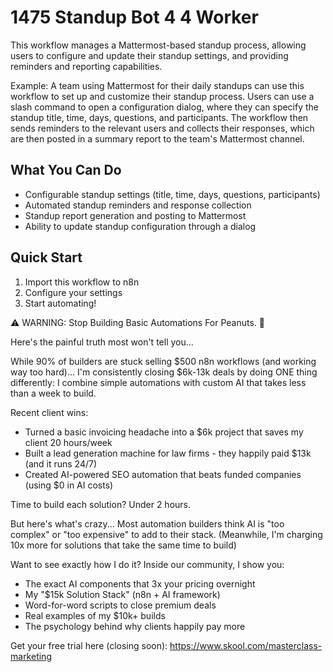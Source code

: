 # 1475 Standup Bot 4 4 Worker

This workflow manages a Mattermost-based standup process, allowing users to configure and update their standup settings, and providing reminders and reporting capabilities.

Example: A team using Mattermost for their daily standups can use this workflow to set up and customize their standup process. Users can use a slash command to open a configuration dialog, where they can specify the standup title, time, days, questions, and participants. The workflow then sends reminders to the relevant users and collects their responses, which are then posted in a summary report to the team's Mattermost channel.

## What You Can Do
- Configurable standup settings (title, time, days, questions, participants)
- Automated standup reminders and response collection
- Standup report generation and posting to Mattermost
- Ability to update standup configuration through a dialog

## Quick Start
1. Import this workflow to n8n
2. Configure your settings
3. Start automating!

⚠️ WARNING: Stop Building Basic Automations For Peanuts. 🚫

Here's the painful truth most won't tell you...

While 90% of builders are stuck selling $500 n8n workflows (and working way too hard)...
I'm consistently closing $6k-13k deals by doing ONE thing differently:
I combine simple automations with custom AI that takes less than a week to build.

Recent client wins:
* Turned a basic invoicing headache into a $6k project that saves my client 20 hours/week
* Built a lead generation machine for law firms - they happily paid $13k (and it runs 24/7)
* Created AI-powered SEO automation that beats funded companies (using $0 in AI costs)

Time to build each solution? Under 2 hours.

But here's what's crazy...
Most automation builders think AI is "too complex" or "too expensive" to add to their stack.
(Meanwhile, I'm charging 10x more for solutions that take the same time to build)

Want to see exactly how I do it?
Inside our community, I show you:
* The exact AI components that 3x your pricing overnight
* My "$15k Solution Stack" (n8n + AI framework)
* Word-for-word scripts to close premium deals
* Real examples of my $10k+ builds
* The psychology behind why clients happily pay more

Get your free trial here (closing soon): https://www.skool.com/masterclass-marketing
